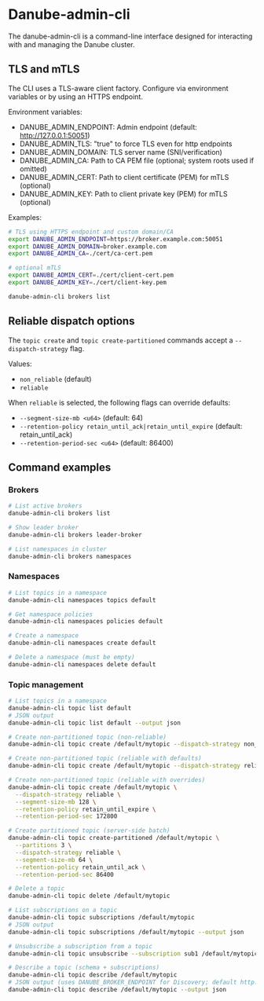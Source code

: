 # Danube-admin-cli

The danube-admin-cli is a command-line interface designed for interacting with and managing the Danube cluster.

## TLS and mTLS

The CLI uses a TLS-aware client factory. Configure via environment variables or by using an HTTPS endpoint.

Environment variables:

- DANUBE_ADMIN_ENDPOINT: Admin endpoint (default: http://127.0.0.1:50051)
- DANUBE_ADMIN_TLS: "true" to force TLS even for http endpoints
- DANUBE_ADMIN_DOMAIN: TLS server name (SNI/verification)
- DANUBE_ADMIN_CA: Path to CA PEM file (optional; system roots used if omitted)
- DANUBE_ADMIN_CERT: Path to client certificate (PEM) for mTLS (optional)
- DANUBE_ADMIN_KEY: Path to client private key (PEM) for mTLS (optional)

Examples:

```bash
# TLS using HTTPS endpoint and custom domain/CA
export DANUBE_ADMIN_ENDPOINT=https://broker.example.com:50051
export DANUBE_ADMIN_DOMAIN=broker.example.com
export DANUBE_ADMIN_CA=./cert/ca-cert.pem

# optional mTLS
export DANUBE_ADMIN_CERT=./cert/client-cert.pem
export DANUBE_ADMIN_KEY=./cert/client-key.pem

danube-admin-cli brokers list
```

## Reliable dispatch options

The `topic create` and `topic create-partitioned` commands accept a `--dispatch-strategy` flag.

Values:

- `non_reliable` (default)
- `reliable`

When `reliable` is selected, the following flags can override defaults:

- `--segment-size-mb <u64>` (default: 64)
- `--retention-policy retain_until_ack|retain_until_expire` (default: retain_until_ack)
- `--retention-period-sec <u64>` (default: 86400)

## Command examples

### Brokers

```bash
# List active brokers
danube-admin-cli brokers list

# Show leader broker
danube-admin-cli brokers leader-broker

# List namespaces in cluster
danube-admin-cli brokers namespaces
```

### Namespaces

```bash
# List topics in a namespace
danube-admin-cli namespaces topics default

# Get namespace policies
danube-admin-cli namespaces policies default

# Create a namespace
danube-admin-cli namespaces create default

# Delete a namespace (must be empty)
danube-admin-cli namespaces delete default
```

### Topic management

```bash
# List topics in a namespace
danube-admin-cli topic list default
# JSON output
danube-admin-cli topic list default --output json

# Create non-partitioned topic (non-reliable)
danube-admin-cli topic create /default/mytopic --dispatch-strategy non_reliable

# Create non-partitioned topic (reliable with defaults)
danube-admin-cli topic create /default/mytopic --dispatch-strategy reliable

# Create non-partitioned topic (reliable with overrides)
danube-admin-cli topic create /default/mytopic \
  --dispatch-strategy reliable \
  --segment-size-mb 128 \
  --retention-policy retain_until_expire \
  --retention-period-sec 172800

# Create partitioned topic (server-side batch)
danube-admin-cli topic create-partitioned /default/mytopic \
  --partitions 3 \
  --dispatch-strategy reliable \
  --segment-size-mb 64 \
  --retention-policy retain_until_ack \
  --retention-period-sec 86400

# Delete a topic
danube-admin-cli topic delete /default/mytopic

# List subscriptions on a topic
danube-admin-cli topic subscriptions /default/mytopic
# JSON output
danube-admin-cli topic subscriptions /default/mytopic --output json

# Unsubscribe a subscription from a topic
danube-admin-cli topic unsubscribe --subscription sub1 /default/mytopic

# Describe a topic (schema + subscriptions)
danube-admin-cli topic describe /default/mytopic
# JSON output (uses DANUBE_BROKER_ENDPOINT for Discovery; default http://127.0.0.1:6650)
danube-admin-cli topic describe /default/mytopic --output json
```
